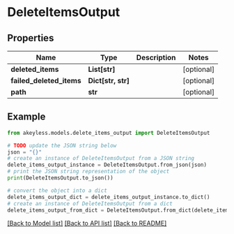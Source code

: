 # DeleteItemsOutput


## Properties

Name | Type | Description | Notes
------------ | ------------- | ------------- | -------------
**deleted_items** | **List[str]** |  | [optional] 
**failed_deleted_items** | **Dict[str, str]** |  | [optional] 
**path** | **str** |  | [optional] 

## Example

```python
from akeyless.models.delete_items_output import DeleteItemsOutput

# TODO update the JSON string below
json = "{}"
# create an instance of DeleteItemsOutput from a JSON string
delete_items_output_instance = DeleteItemsOutput.from_json(json)
# print the JSON string representation of the object
print(DeleteItemsOutput.to_json())

# convert the object into a dict
delete_items_output_dict = delete_items_output_instance.to_dict()
# create an instance of DeleteItemsOutput from a dict
delete_items_output_from_dict = DeleteItemsOutput.from_dict(delete_items_output_dict)
```
[[Back to Model list]](../README.md#documentation-for-models) [[Back to API list]](../README.md#documentation-for-api-endpoints) [[Back to README]](../README.md)


